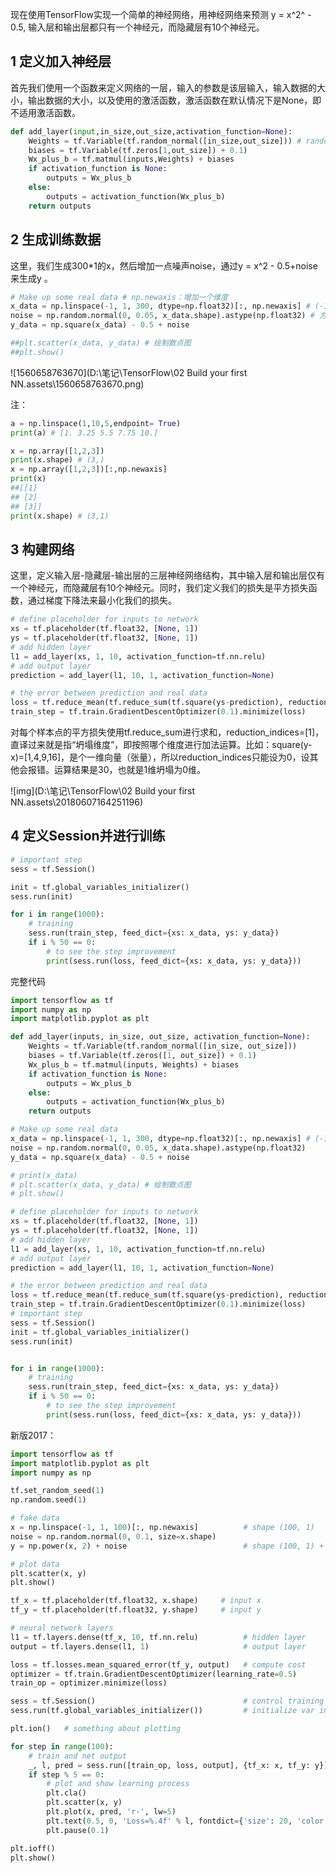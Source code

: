 现在使用TensorFlow实现一个简单的神经网络，用神经网络来预测 y = x^2^ - 0.5,
输入层和输出层都只有一个神经元，而隐藏层有10个神经元。

## 1 定义加入神经层

首先我们使用一个函数来定义网络的一层，输入的参数是该层输入，输入数据的大小，输出数据的大小，以及使用的激活函数，激活函数在默认情况下是None，即不适用激活函数。

~~~python
def add_layer(input,in_size,out_size,activation_function=None):
    Weights = tf.Variable(tf.random_normal([in_size,out_size])) # random_normal 用于从服从指定正态分布的数值中取出随机数
    biases = tf.Variable(tf.zeros[1,out_size]) + 0.1)
    Wx_plus_b = tf.matmul(inputs,Weights) + biases
    if activation_function is None:
        outputs = Wx_plus_b
    else:
        outputs = activation_function(Wx_plus_b)
    return outputs
~~~

## 2 生成训练数据

这里，我们生成300*1的x，然后增加一点噪声noise，通过y = x^2 - 0.5+noise来生成y 。

~~~python
# Make up some real data # np.newaxis：增加一个维度
x_data = np.linspace(-1, 1, 300, dtype=np.float32)[:, np.newaxis] # (-1,1),300个单位
noise = np.random.normal(0, 0.05, x_data.shape).astype(np.float32) # 方差为0.05
y_data = np.square(x_data) - 0.5 + noise

##plt.scatter(x_data, y_data) # 绘制散点图
##plt.show()
~~~



![1560658763670](D:\笔记\TensorFlow\02 Build your first NN.assets\1560658763670.png)

注：

```python
a = np.linspace(1,10,5,endpoint= True)
print(a) # [1. 3.25 5.5 7.75 10.]

x = np.array([1,2,3])
print(x.shape) # (3,)
x = np.array([1,2,3])[:,np.newaxis]
print(x)
##[[1]
## [2]
## [3]]
print(x.shape) # (3,1)
```

## 3 构建网络

这里，定义输入层-隐藏层-输出层的三层神经网络结构，其中输入层和输出层仅有一个神经元，而隐藏层有10个神经元。同时，我们定义我们的损失是平方损失函数，通过梯度下降法来最小化我们的损失。

~~~python
# define placeholder for inputs to network
xs = tf.placeholder(tf.float32, [None, 1])
ys = tf.placeholder(tf.float32, [None, 1])
# add hidden layer
l1 = add_layer(xs, 1, 10, activation_function=tf.nn.relu)
# add output layer
prediction = add_layer(l1, 10, 1, activation_function=None)

# the error between prediction and real data
loss = tf.reduce_mean(tf.reduce_sum(tf.square(ys-prediction), reduction_indices=[1]))
train_step = tf.train.GradientDescentOptimizer(0.1).minimize(loss)
~~~

对每个样本点的平方损失使用tf.reduce_sum进行求和，reduction_indices=[1]，直译过来就是指“坍塌维度”，即按照哪个维度进行加法运算。比如：square(y-x)=[1,4,9,16]，是个一维向量（张量），所以reduction_indices只能设为0，设其他会报错。运算结果是30，也就是1维坍塌为0维。

![img](D:\笔记\TensorFlow\02 Build your first NN.assets\20180607164251196)

## 4 定义Session并进行训练

~~~python
# important step
sess = tf.Session()

init = tf.global_variables_initializer()
sess.run(init)

for i in range(1000):
    # training
    sess.run(train_step, feed_dict={xs: x_data, ys: y_data})
    if i % 50 == 0:
        # to see the step improvement
        print(sess.run(loss, feed_dict={xs: x_data, ys: y_data}))
~~~

完整代码

~~~python
import tensorflow as tf
import numpy as np
import matplotlib.pyplot as plt

def add_layer(inputs, in_size, out_size, activation_function=None):
    Weights = tf.Variable(tf.random_normal([in_size, out_size]))
    biases = tf.Variable(tf.zeros([1, out_size]) + 0.1)
    Wx_plus_b = tf.matmul(inputs, Weights) + biases
    if activation_function is None:
        outputs = Wx_plus_b
    else:
        outputs = activation_function(Wx_plus_b)
    return outputs

# Make up some real data
x_data = np.linspace(-1, 1, 300, dtype=np.float32)[:, np.newaxis] # (-1,1),300个单位
noise = np.random.normal(0, 0.05, x_data.shape).astype(np.float32)
y_data = np.square(x_data) - 0.5 + noise

# print(x_data)
# plt.scatter(x_data, y_data) # 绘制散点图
# plt.show()

# define placeholder for inputs to network
xs = tf.placeholder(tf.float32, [None, 1])
ys = tf.placeholder(tf.float32, [None, 1])
# add hidden layer
l1 = add_layer(xs, 1, 10, activation_function=tf.nn.relu)
# add output layer
prediction = add_layer(l1, 10, 1, activation_function=None)

# the error between prediction and real data
loss = tf.reduce_mean(tf.reduce_sum(tf.square(ys-prediction), reduction_indices=[1]))
train_step = tf.train.GradientDescentOptimizer(0.1).minimize(loss)
# important step
sess = tf.Session()
init = tf.global_variables_initializer()
sess.run(init)


for i in range(1000):
    # training
    sess.run(train_step, feed_dict={xs: x_data, ys: y_data})
    if i % 50 == 0:
        # to see the step improvement
        print(sess.run(loss, feed_dict={xs: x_data, ys: y_data}))
~~~

新版2017：

```python
import tensorflow as tf
import matplotlib.pyplot as plt
import numpy as np

tf.set_random_seed(1)
np.random.seed(1)

# fake data
x = np.linspace(-1, 1, 100)[:, np.newaxis]          # shape (100, 1)
noise = np.random.normal(0, 0.1, size=x.shape)
y = np.power(x, 2) + noise                          # shape (100, 1) + some noise

# plot data
plt.scatter(x, y)
plt.show()

tf_x = tf.placeholder(tf.float32, x.shape)     # input x
tf_y = tf.placeholder(tf.float32, y.shape)     # input y

# neural network layers
l1 = tf.layers.dense(tf_x, 10, tf.nn.relu)          # hidden layer
output = tf.layers.dense(l1, 1)                     # output layer

loss = tf.losses.mean_squared_error(tf_y, output)   # compute cost
optimizer = tf.train.GradientDescentOptimizer(learning_rate=0.5)
train_op = optimizer.minimize(loss)

sess = tf.Session()                                 # control training and others
sess.run(tf.global_variables_initializer())         # initialize var in graph

plt.ion()   # something about plotting

for step in range(100):
    # train and net output
    _, l, pred = sess.run([train_op, loss, output], {tf_x: x, tf_y: y})
    if step % 5 == 0:
        # plot and show learning process
        plt.cla()
        plt.scatter(x, y)
        plt.plot(x, pred, 'r-', lw=5)
        plt.text(0.5, 0, 'Loss=%.4f' % l, fontdict={'size': 20, 'color': 'red'})
        plt.pause(0.1)

plt.ioff()
plt.show()
```



